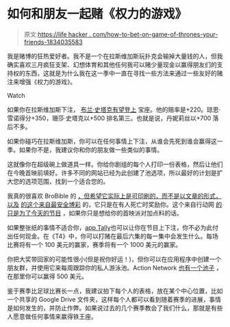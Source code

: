 # 如何和朋友一起赌《权力的游戏》

> 原文:[https://life hacker . com/how-to-bet-on-game-of-thrones-your-friends-1834035583](https://lifehacker.com/how-to-bet-on-game-of-thrones-with-your-friends-1834035583)

我是赌博的狂热爱好者。我不是一个在拉斯维加斯玩扑克会输掉大量钱的人，但我确实喜欢三月疯狂支架、幻想体育和其他任何我可以赌少量现金以赢得朋友们的支持权的东西，这就是为什么我在这一季中一直在寻找一些方法来通过一些友好的赌注来增强《权力的游戏》。

Watch

如果你在拉斯维加斯下注， [布兰·史塔克有望登上](https://www.covers.com/Editorial/Article/09adbae9-5d46-11e9-a984-125516351e3a/Betting-on-HBOs-Game-of-Thrones-Odds-proposition-bets-and-predictions-for-Season-8) 宝座。他的赔率是+220。琼恩·雪诺得分+350，珊莎·史塔克以+500 排名第三。也就是说，丹妮莉丝以+700 落后不多。

如果你碰巧在拉斯维加斯，你可以在任何事情上下注，从谁会先死到谁会赢得这一季。如果你不是，我建议你和你的朋友做一些类似的事情。

这就像你在超级碗上做道具一样。你给你剧组的每个人打印一份表格，然后让他们在今晚首映前填好。许多不同的网站已经为此创建了池选项，所以最好的计划是扩大您的选项范围，找到一个适合您的。

我真的很喜欢 BroBible 的 [，但希望它实际上是可印刷的，而不是以文章的形式，以及](https://brobible.com/culture/article/game-thrones-season-8-prop-bets/) [的这个来自最安全博彩](https://www.safestbettingsites.com/blog/game-of-thrones-first-to-die-printable-betting-sheet) 的，它只是在有人死亡时奖励你。这个来自行动网 [的只是为了今天的节目](https://www.actionnetwork.com/entertainment/printable-game-of-thrones-prop-sheet-got-pdf-premiere) ，如果你只是想给你的首映派对加点料的话。

如果整张纸的事情不适合你，[app Tally](https://playtally.com/)也可以让你在节目上下注，你不必为此付出任何现金。在《T4》中，你可以打赌在最后六集的每一集中会发生什么。每场比赛将有一个 100 美元的赢家，赛季将有一个 1000 美元的赢家。

你把大奖带回家的可能性很小(但是祝你好运！)，但你可以在应用程序中创建一个朋友群，并使用它来每周跟踪你的私人游泳池。Action Network [也有一个池子](https://www.actionnetwork.com/general/game-of-thrones-season-8-premiere-prop-contest-win-cash-prizes-april-14-2019) ，在那里你可以赢得 500 美元。

鉴于赛季比足球比赛长一点，我建议拍下每个人的表格，放在某个中心位置，比如一个共享的 Google Drive 文件夹，这样每个人都可以看到随着赛季的进展，事情是如何发生的，并防止作弊。如果说过去的几个赛季教会了我们什么，那就是有些人愿意做任何事情来赢得铁王座。